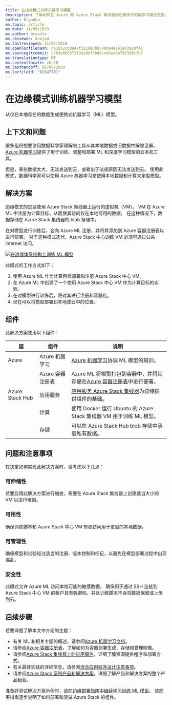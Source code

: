 ```yaml
---
title: 在边缘模式训练机器学习模型
description: 了解如何在 Azure 和 Azure Stack 集线器的边缘执行机器学习模型定型。
author: BryanLa
ms.topic: article
ms.date: 11/05/2019
ms.author: bryanla
ms.reviewer: anajod
ms.lastreviewed: 11/05/2019
ms.openlocfilehash: da1012cc8847f221de6bb540ba4e191e43920f41
ms.sourcegitcommit: c263a86d371192e8ef2b80ced2ee0a791398cfb7
ms.translationtype: MT
ms.contentlocale: zh-CN
ms.lasthandoff: 05/06/2020
ms.locfileid: "82847701"
---
```

# <a name="train-machine-learning-model-at-the-edge-pattern"></a>在边缘模式训练机器学习模型

从仅在本地存在的数据生成便携式机器学习（ML）模型。

## <a name="context-and-problem"></a>上下文和问题

很多组织想要使用数据科学家理解的工具从其本地数据或旧数据中解除见解。 [Azure 机器学习](/azure/machine-learning/)提供了用于训练、调整和部署 ML 和深度学习模型的云本机工具。  

但是，某些数据太大，无法发送到云，或者出于法规原因无法发送到云。 使用此模式，数据科学家可以使用 Azure 机器学习来使用本地数据和计算来定型模型。

## <a name="solution"></a>解决方案

边缘模式的定型使用 Azure Stack 集线器上运行的虚拟机（VM）。 VM 在 Azure ML 中注册为计算目标，从而使其访问仅在本地可用的数据。 在这种情况下，数据存储在 Azure Stack 集线器的 blob 存储中。

在对模型进行训练后，会向 Azure ML 注册，并将其添加到 Azure 容器注册表以进行部署。 对于这种模式迭代，Azure Stack 中心训练 VM 必须可通过公共 internet 访问。

[![在边缘体系结构上训练 ML 模型](media/pattern-train-ml-model-at-edge/solution-architecture.png)](media/pattern-train-ml-model-at-edge/solution-architecture.png)

此模式的工作方式如下：

1. 使用 Azure ML 作为计算目标部署和注册 Azure Stack 中心 VM。
2. 在 Azure ML 中创建了一个使用 Azure Stack 中心 VM 作为计算目标的实验。
3. 在对模型进行训练后，将对其进行注册和容器化。
4. 现在可以将模型部署到本地或云中的位置。

## <a name="components"></a>组件

此解决方案使用以下组件：

| 层 | 组件 | 说明 |
|----------|-----------|-------------|
| Azure | Azure 机器学习 | [Azure 机器学习](/azure/machine-learning/)协调 ML 模型的培训。 |
| | Azure 容器注册表 | Azure ML 将模型打包到容器中，并将其存储在[Azure 容器注册表](/azure/container-registry/)中进行部署。|
| Azure Stack Hub | 应用服务 | [应用服务 Azure Stack 集线器](/azure-stack/operator/azure-stack-app-service-overview)为边缘提供组件的基础。 |
| | 计算 | 使用 Docker 运行 Ubuntu 的 Azure Stack 集线器 VM 用于训练 ML 模型。 |
| | 存储 | 可以在 Azure Stack Hub blob 存储中承载私有数据。 |

## <a name="issues-and-considerations"></a>问题和注意事项

在决定如何实现此解决方案时，请考虑以下几点：

### <a name="scalability"></a>可伸缩性

若要启用此解决方案进行缩放，需要在 Azure Stack 集线器上创建适当大小的 VM 以进行培训。

### <a name="availability"></a>可用性

确保训练脚本和 Azure Stack 中心 VM 有权访问用于定型的本地数据。

### <a name="manageability"></a>可管理性

确保模型和试验经过适当的注册、版本控制和标记，以避免在模型部署过程中出现混乱。

### <a name="security"></a>安全性

此模式允许 Azure ML 访问本地可能的敏感数据。 确保用于通过 SSH 连接到 Azure Stack 中心 VM 的帐户具有强密码，并且训练脚本不会将数据保留或上传到云。

## <a name="next-steps"></a>后续步骤

若要详细了解本文中介绍的主题：

- 有关 ML 和相关主题的概述，请参阅[Azure 机器学习文档](/azure/machine-learning)。
- 请参阅[Azure 容器注册表](/azure/container-registry/)，了解如何为容器部署生成、存储和管理映像。
- 请参阅[Azure Stack 集线器上的应用服务](/azure-stack/operator/azure-stack-app-service-overview)，详细了解资源提供程序和部署方式。
- 有关最佳实践的详细信息，请参阅[混合应用程序设计注意事项](overview-app-design-considerations.md)。
- 请参阅[Azure Stack 系列产品和解决方案](/azure-stack)，详细了解产品和解决方案的整个产品组合。

准备好测试解决方案示例时，请[在边缘部署指南中继续学习训练 ML 模型](https://aka.ms/edgetrainingdeploy)。 该部署指南逐步说明了如何部署和测试 Azure Stack 的组件。
